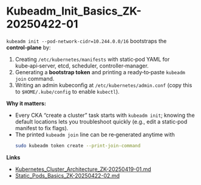 # Kubeadm_Init_Basics_ZK-20250422-01

`kubeadm init --pod-network-cidr=10.244.0.0/16` bootstraps the **control‑plane** by:

1. Creating `/etc/kubernetes/manifests` with static‑pod YAML for kube‑api‑server, etcd, scheduler, controller‑manager.  
2. Generating a **bootstrap token** and printing a ready‑to‑paste `kubeadm join` command.  
3. Writing an admin kubeconfig at `/etc/kubernetes/admin.conf` (copy this to `$HOME/.kube/config` to enable `kubectl`).  

**Why it matters:**  
- Every CKA “create a cluster” task starts with `kubeadm init`; knowing the default locations lets you troubleshoot quickly (e.g., edit a static‑pod manifest to fix flags).  
- The printed `kubeadm join` line can be re‑generated anytime with  
  ```bash
  sudo kubeadm token create --print-join-command

**Links**  
- [Kubernetes_Cluster_Architecture_ZK-20250419-01.md](Kubernetes_Cluster_Architecture_ZK-20250419-01.md)  
- [Static_Pods_Basics_ZK-20250422-02.md](Static_Pods_Basics_ZK-20250422-02.md)

